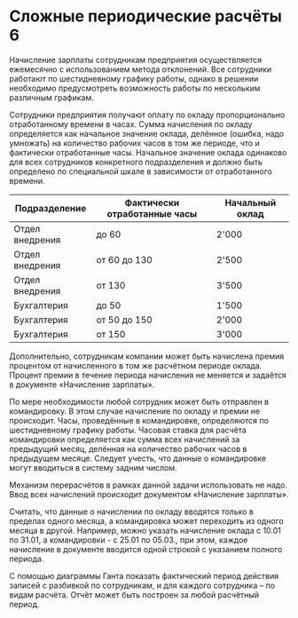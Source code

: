 # Сложные периодические расчёты 6

Начисление зарплаты сотрудникам предприятия осуществляется ежемесячно с использованием метода отклонений. Все сотрудники работают по шестидневному графику работы, однако в решении необходимо предусмотреть возможность работы по нескольким различным графикам.

Сотрудники предприятия получают оплату по окладу пропорционально отработанному времени в часах. Сумма начисления по окладу определяется как начальное значение оклада, делённое (ошибка, надо умножать) на количество рабочих часов в том же периоде, что и фактически отработанные часы. Начальное значение оклада одинаково для всех сотрудников конкретного подразделения и должно быть определено по специальной шкале в зависимости от отработанного времени.

Подразделение | Фактически отработанные часы | Начальный оклад
------------- | ---------------------------- | ---------------
Отдел внедрения | до 60 | 2'000
Отдел внедрения | от 60 до 130 | 2'500
Отдел внедрения | от 130 | 3'500
Бухгалтерия | до 50 | 1'500
Бухгалтерия | от 50 до 150 | 2'000
Бухгалтерия | от 150 | 3'000

Дополнительно, сотрудникам компании может быть начислена премия процентом от начисленного в том же расчётном периоде оклада. Процент премии в течение периода начисления не меняется и задаётся в документе «Начисление зарплаты».

По мере необходимости любой сотрудник может быть отправлен в командировку. В этом случае начисление по окладу и премии не происходит. Часы, проведённые в командировке, определяются по шестидневному графику работы. Часовая ставка для расчёта командировки определяется как сумма всех начислений за предыдущий месяц, делённая на количество рабочих часов в предыдущем месяце. Следует учесть, что данные о командировке могут вводиться в систему задним числом.

Механизм перерасчётов в рамках данной задачи использовать не надо. Ввод всех начислений происходит документом «Начисление зарплаты».

Считать, что данные о начислении по окладу вводятся только в пределах одного месяца, а командировка может переходить из одного месяца в другой. Например, можно указать начисление оклада с 10.01 по 31.01, а командировки - с 25.01 по 05.03., при этом, каждое начисление в документе вводится одной строкой с указанием полного периода.

С помощью диаграммы Ганта показать фактический период действия записей с разбивкой по сотрудникам, и для каждого сотрудника – по видам расчёта. Отчёт может быть построен за любой расчётный период.
